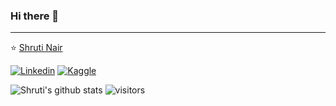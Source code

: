 ### Hi there 👋
---

⭐️ [Shruti Nair](https://github.com/ShrutiNair5)

[![Linkedin](https://img.shields.io/badge/-LinkedIn-blue?style=flat&logo=Linkedin&logoColor=white)](https://www.linkedin.com/in/shruti-nair-789094114/)
[![Kaggle](https://img.shields.io/badge/-Kaggle-20beff?style=flat&logo=Kaggle&logoColor=white)](https://www.kaggle.com/shrutisnair)
<!-- Your github readme stats
You can use this api: https://github.com/anuraghazra/github-readme-stats
-->
![Shruti's github stats](https://github-readme-stats.vercel.app/api?username=ShrutiNair5&show_icons=true&theme=highcontrast)
![visitors](https://visitor-badge.glitch.me/badge?page_id=ShrutiNair5.ShrutiNair5)


